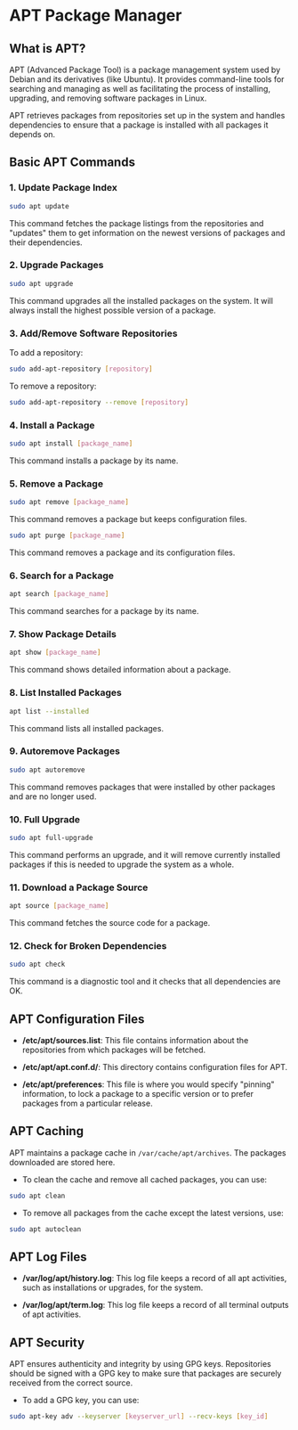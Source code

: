 # APT Package Manager

## What is APT?

APT (Advanced Package Tool) is a package management system used by Debian and 
its derivatives (like Ubuntu). It provides command-line tools for searching and
managing as well as facilitating the process of installing, upgrading, and 
removing software packages in Linux.

APT retrieves packages from repositories set up in the system and handles 
dependencies to ensure that a package is installed with all packages it 
depends on.

## Basic APT Commands

### 1. Update Package Index

```bash
sudo apt update
```

This command fetches the package listings from the repositories and "updates" 
them to get information on the newest versions of packages and their 
dependencies.

### 2. Upgrade Packages

```bash
sudo apt upgrade
```

This command upgrades all the installed packages on the system. It will always
install the highest possible version of a package.

### 3. Add/Remove Software Repositories

To add a repository:

```bash
sudo add-apt-repository [repository]
```

To remove a repository:

```bash
sudo add-apt-repository --remove [repository]
```

### 4. Install a Package

```bash
sudo apt install [package_name]
```

This command installs a package by its name.

### 5. Remove a Package

```bash
sudo apt remove [package_name]
```

This command removes a package but keeps configuration files.

```bash
sudo apt purge [package_name]
```

This command removes a package and its configuration files.

### 6. Search for a Package

```bash
apt search [package_name]
```

This command searches for a package by its name.

### 7. Show Package Details

```bash
apt show [package_name]
```

This command shows detailed information about a package.

### 8. List Installed Packages

```bash
apt list --installed
```

This command lists all installed packages.

### 9. Autoremove Packages

```bash
sudo apt autoremove
```

This command removes packages that were installed by other packages and are no
longer used.

### 10. Full Upgrade

```bash
sudo apt full-upgrade
```

This command performs an upgrade, and it will remove currently installed 
packages if this is needed to upgrade the system as a whole.

### 11. Download a Package Source

```bash
apt source [package_name]
```

This command fetches the source code for a package.

### 12. Check for Broken Dependencies

```bash
sudo apt check
```

This command is a diagnostic tool and it checks that all dependencies are OK.

## APT Configuration Files

- **/etc/apt/sources.list**: This file contains information about the 
    repositories from which packages will be fetched.
  
- **/etc/apt/apt.conf.d/**: This directory contains configuration files for APT.

- **/etc/apt/preferences**: This file is where you would specify "pinning" 
    information, to lock a package to a specific version or to prefer packages
    from a particular release.

## APT Caching

APT maintains a package cache in `/var/cache/apt/archives`. The packages 
    downloaded are stored here.

- To clean the cache and remove all cached packages, you can use:

```bash
sudo apt clean
```

- To remove all packages from the cache except the latest versions, use:

```bash
sudo apt autoclean
```

## APT Log Files

- **/var/log/apt/history.log**: This log file keeps a record of all apt 
    activities, such as installations or upgrades, for the system.

- **/var/log/apt/term.log**: This log file keeps a record of all terminal
    outputs of apt activities.

## APT Security

APT ensures authenticity and integrity by using GPG keys. Repositories 
should be signed with a GPG key to make sure that packages are securely
received from the correct source.

- To add a GPG key, you can use:

```bash
sudo apt-key adv --keyserver [keyserver_url] --recv-keys [key_id]
```
